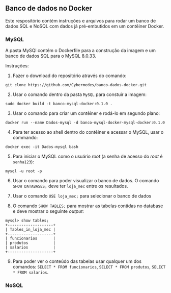 ## Banco de dados no Docker

Este respositório contém instruções e arquivos para rodar um banco de dados SQL e NoSQL com dados já pré-embutidos em um contêiner Docker.

### MySQL

A pasta MySQl contém o Dockerfile para a construção da imagem e um banco de dados SQL para o MySQL 8.0.33.


Instruções:

1. Fazer o download do repositório através do comando:

```
git clone https://github.com/Cybermedes/banco-dados-docker.git
```

2. Usar o comando dentro da pasta `MySQL` para constuir a imagem:

```
sudo docker build -t banco-mysql-docker:0.1.0 .
```

3. Usar o comando para criar um contêiner e rodá-lo em segundo plano:

```
docker run --name Dados-mysql -d banco-mysql-docker-mysql-docker:0.1.0
```

4. Para ter acesso ao shell dentro do contêiner e acessar o MySQL, usar o commando:

```
docker exec -it Dados-mysql bash
```

5. Para iniciar o MySQL como o usuário *root* (a senha de acesso do *root* é `senha123`):

```
mysql -u root -p
```

6. Usar o comando para poder visualizar o banco de dados. O comando `SHOW DATABASES;` deve ter `loja_mec` entre os resultados.

7. Usar o comando `USE loja_mec;` para selecionar o banco de dados

8. O comando `SHOW TABLES;` para mostrar as tabelas contidas no database e deve mostrar o seguinte *output*:

```
mysql> show tables;
+--------------------+
| Tables_in_loja_mec |
+--------------------+
| funcionarios       |
| produtos           |
| salarios           |
+--------------------+
```

9. Para poder ver o conteúdo das tabelas usar qualquer um dos comandos: `SELECT * FROM funcionarios`, `SELECT * FROM produtos`, `SELECT * FROM salarios`.

### NoSQL
